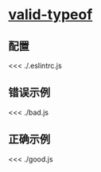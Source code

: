 # [valid-typeof](https://eslint.org/docs/rules/valid-typeof)

## 配置

<<< ./.eslintrc.js

## 错误示例

<<< ./bad.js

## 正确示例

<<< ./good.js
